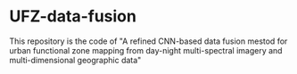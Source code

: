 # UFZ-data-fusion
This repository is the code of "A refined CNN-based data fusion mestod for urban functional zone mapping from day-night multi-spectral imagery and multi-dimensional geographic data"
